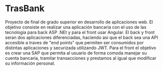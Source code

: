 # TrasBank
Proyecto de final de grado superior en desarrollo de aplicaciones web.
El objetivo consiste en realizar una aplicación bancaria con el uso de las tecnologia para back ASP .NEt y para el front usar Angular.
El back y front seran dos aplicaciones diferenciadas, haciendo asi que el back sea una API accesible a traves de "end points" que permiten ser consumidos por distintas aplicaciones y securizada utilizando JWT.
Para el front el objetivo es crear una SAP que permita al usuario de forma comoda manejar su cuenta bancaria, tramitar transacciones y prestamos al igual que modificar su información personal.
